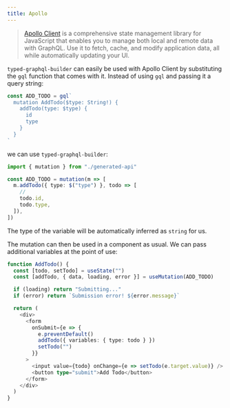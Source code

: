 ```yaml
---
title: Apollo
---
```


> [Apollo Client](https://www.apollographql.com/docs/react/) is a comprehensive state management library for JavaScript that enables you to manage both local and remote data with GraphQL. Use it to fetch, cache, and modify application data, all while automatically updating your UI.

`typed-graphql-builder` can easily be used with Apollo Client by substituting the `gql` function
that comes with it. Instead of using `gql` and passing it a query string:

```typescript
const ADD_TODO = gql`
  mutation AddTodo($type: String!) {
    addTodo(type: $type) {
      id
      type
    }
  }
`
```

we can use `typed-graphql-builder`:

```typescript
import { mutation } from "./generated-api"

const ADD_TODO = mutation(m => [
  m.addTodo({ type: $("type") }, todo => [
    //
    todo.id,
    todo.type,
  ]),
])
```

The type of the variable will be automatically inferred as `string` for us.

The mutation can then be used in a component as usual. We can pass additional variables at the
point of use:

```typescript
function AddTodo() {
  const [todo, setTodo] = useState("")
  const [addTodo, { data, loading, error }] = useMutation(ADD_TODO)

  if (loading) return "Submitting..."
  if (error) return `Submission error! ${error.message}`

  return (
    <div>
      <form
        onSubmit={e => {
          e.preventDefault()
          addTodo({ variables: { type: todo } })
          setTodo("")
        }}
      >
        <input value={todo} onChange={e => setTodo(e.target.value)} />
        <button type="submit">Add Todo</button>
      </form>
    </div>
  )
}
```
